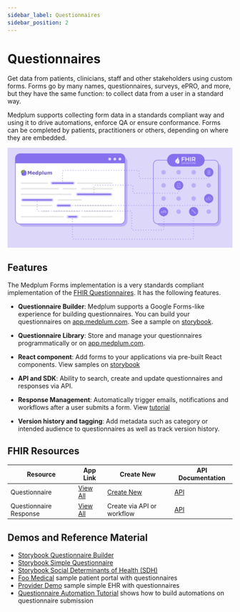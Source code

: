 ```yaml
---
sidebar_label: Questionnaires
sidebar_position: 2
---
```


# Questionnaires

Get data from patients, clinicians, staff and other stakeholders using custom forms. Forms go by many names, questionnaires, surveys, ePRO, and more, but they have the same function: to collect data from a user in a standard way.

Medplum supports collecting form data in a standards compliant way and using it to drive automations, enforce QA or ensure conformance. Forms can be completed by patients, practitioners or others, depending on where they are embedded.

![Forms image](../products/img/forms.png)

## Features

The Medplum Forms implementation is a very standards compliant implementation of the [FHIR Questionnaires](/docs/api/fhir/resources/questionnaire). It has the following features.

- **Questionnaire Builder**: Medplum supports a Google Forms-like experience for building questionnaires. You can build your questionnaires on [app.medplum.com](https://app.medplum.com/Questionnaire). See a sample on [storybook](https://storybook.medplum.com/?path=/docs/medplum-questionnairebuilder--basic).

- **Questionnaire Library**: Store and manage your questionnaires programmatically or on [app.medplum.com](/docs/api/fhir/resources/questionnaire).

- **React component**: Add forms to your applications via pre-built React components. View samples on [storybook](https://storybook.medplum.com/?path=/docs/medplum-questionnaireform--basic)

- **API and SDK**: Ability to search, create and update questionnaires and responses via API.

- **Response Management**: Automatically trigger emails, notifications and workflows after a user submits a form. View [tutorial](/docs/bots/bot-for-questionnaire-response)

- **Version history and tagging**: Add metadata such as category or intended audience to questionnaires as well as track version history.

## FHIR Resources

| Resource               | App Link                                                  | Create New                                              | API Documentation                                     |
| ---------------------- | --------------------------------------------------------- | ------------------------------------------------------- | ----------------------------------------------------- |
| Questionnaire          | [View All](https://app.medplum.com/Questionnaire)         | [Create New](https://app.medplum.com/Questionnaire/new) | [API](/docs/api/fhir/resources/questionnaire)         |
| Questionnaire Response | [View All](https://app.medplum.com/QuestionnaireResponse) | Create via API or workflow                              | [API](/docs/api/fhir/resources/questionnaireresponse) |

## Demos and Reference Material

- [Storybook Questionnaire Builder](https://storybook.medplum.com/?path=/docs/medplum-questionnairebuilder--basic)
- [Storybook Simple Questionnaire](https://storybook.medplum.com/?path=/docs/medplum-questionnaireform--groups)
- [Storybook Social Determinants of Health (SDH)](https://storybook.medplum.com/?path=/docs/medplum-questionnaireform--ahchrsn-screening)
- [Foo Medical](https://foomedical.com/) sample patient portal with questionnaires
- [Provider Demo](https://provider.medplum.com/) sample simple EHR with questionnaires
- [Questionnaire Automation Tutorial](/docs/bots) shows how to build automations on questionnaire submission
